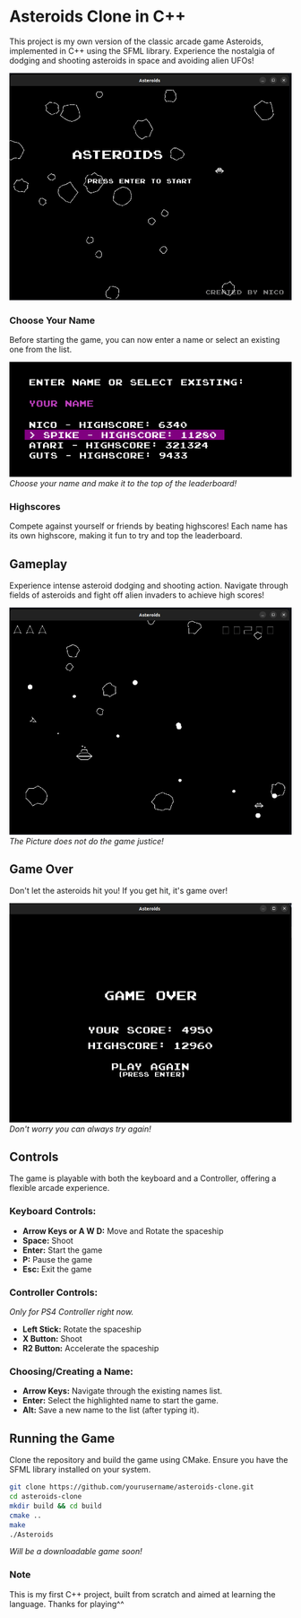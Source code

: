 # Asteroids Clone in C++

This project is my own version of the classic arcade game Asteroids, 
implemented in C++ using the SFML library. Experience the nostalgia 
of dodging and shooting asteroids in space and avoiding alien UFOs!

![Start Screen](assets/gameplay/start-screen.png)

### Choose Your Name
Before starting the game, you can now enter a name or select an 
existing one from the list.

![Choose Name Screen](assets/gameplay/choose-name.png)
*Choose your name and make it to the top of the leaderboard!*

### Highscores
Compete against yourself or friends by beating highscores! Each name has 
its own highscore, making it fun to try and top the leaderboard.

## Gameplay 

Experience intense asteroid dodging and shooting action.
Navigate through fields of asteroids and fight off alien 
invaders to achieve high scores!

![Gameplay Screenshot](assets/gameplay/gameplay.png)
*The Picture does not do the game justice!*

## Game Over 

Don't let the asteroids hit you! If you get hit, it's game over!

![Game Over Screenshot](assets/gameplay/game-over.png)
*Don't worry you can always try again!*

## Controls

The game is playable with both the keyboard and a
Controller, offering a flexible arcade experience.

### Keyboard Controls:

- **Arrow Keys or A W D:** Move and Rotate the spaceship
- **Space:** Shoot
- **Enter:** Start the game
- **P:** Pause the game
- **Esc:** Exit the game

### Controller Controls:

*Only for PS4 Controller right now.*

- **Left Stick:** Rotate the spaceship
- **X Button:** Shoot
- **R2 Button:** Accelerate the spaceship

### Choosing/Creating a Name:

- **Arrow Keys:** Navigate through the existing names list.
- **Enter:** Select the highlighted name to start the game.
- **Alt:** Save a new name to the list (after typing it).

## Running the Game

Clone the repository and build the game using CMake. Ensure you have the SFML library installed on your system.

```bash
git clone https://github.com/yourusername/asteroids-clone.git
cd asteroids-clone
mkdir build && cd build
cmake ..
make
./Asteroids
```

*Will be a downloadable game soon!*

### Note

This is my first C++ project, built from scratch and aimed at learning the language. Thanks for playing^^